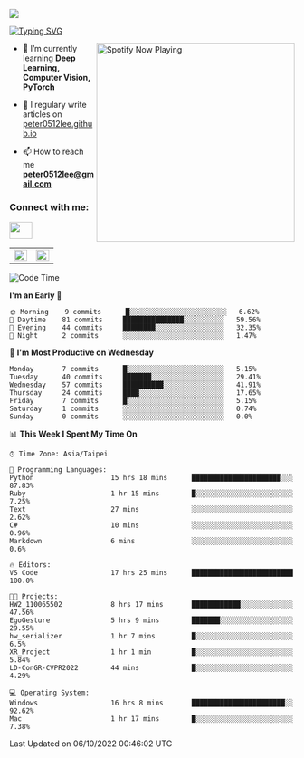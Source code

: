 ![](https://komarev.com/ghpvc/?username=peter0512lee&color=ff69b4)

[![Typing SVG](https://readme-typing-svg.herokuapp.com?color=F742BA&size=22&lines=Hi!+I'm+JYL)](https://git.io/typing-svg)

[<img src="https://spotify-now-playing.peter0512lee.vercel.app/api/spotify-playing" alt="Spotify Now Playing" width="350" align="right" />](https://open.spotify.com/user/21iyoswqgnkoe7peuesmqnhgy)

- 🌱 I’m currently learning **Deep Learning, Computer Vision, PyTorch**

- 📝 I regulary write articles on [peter0512lee.github.io](https://peter0512lee.github.io/)

- 📫 How to reach me **peter0512lee@gmail.com**

<h3 align="left">Connect with me:</h3>
<p align="left">
<a href="https://linkedin.com/in/jie-ying-li-b43a1416b" target="blank"><img align="center" src="https://raw.githubusercontent.com/rahuldkjain/github-profile-readme-generator/master/src/images/icons/Social/linked-in-alt.svg" height="30" width="40" /></a>
<!-- <a href="https://fb.com/peter0512lee" target="blank"><img align="center" src="https://raw.githubusercontent.com/rahuldkjain/github-profile-readme-generator/master/src/images/icons/Social/facebook.svg" alt="peter0512lee" height="30" width="40" /></a> -->
<!-- <a href="https://instagram.com/etiquette_ying" target="blank"><img align="center" src="https://raw.githubusercontent.com/rahuldkjain/github-profile-readme-generator/master/src/images/icons/Social/instagram.svg" alt="etiquette_ying" height="30" width="40" /></a> -->
<!-- <a href="https://medium.com/@peter0512lee" target="blank"><img align="center" src="https://raw.githubusercontent.com/rahuldkjain/github-profile-readme-generator/master/src/images/icons/Social/medium.svg" alt="@peter0512lee" height="30" width="40" /></a> -->
</p>

<table><tr><td valign="top" width="50%">

<img src="https://github-readme-stats.vercel.app/api?username=peter0512lee&hide_border=true&show_icons=true&locale=en" align="left" style="width: 100%" />

</td><td valign="top" width="50%">

<img src="https://github-readme-stats.vercel.app/api/top-langs?username=peter0512lee&hide_border=true&show_icons=true&locale=en&layout=compact" align="left" style="width: 100%" />

</td></tr></table>  

<!--START_SECTION:waka-->
![Code Time](http://img.shields.io/badge/Code%20Time-806%20hrs%2043%20mins-blue)

**I'm an Early 🐤** 

```text
🌞 Morning    9 commits      █░░░░░░░░░░░░░░░░░░░░░░░░   6.62% 
🌆 Daytime    81 commits     ███████████████░░░░░░░░░░   59.56% 
🌃 Evening    44 commits     ████████░░░░░░░░░░░░░░░░░   32.35% 
🌙 Night      2 commits      ░░░░░░░░░░░░░░░░░░░░░░░░░   1.47%

```
📅 **I'm Most Productive on Wednesday** 

```text
Monday       7 commits      █░░░░░░░░░░░░░░░░░░░░░░░░   5.15% 
Tuesday      40 commits     ███████░░░░░░░░░░░░░░░░░░   29.41% 
Wednesday    57 commits     ██████████░░░░░░░░░░░░░░░   41.91% 
Thursday     24 commits     ████░░░░░░░░░░░░░░░░░░░░░   17.65% 
Friday       7 commits      █░░░░░░░░░░░░░░░░░░░░░░░░   5.15% 
Saturday     1 commits      ░░░░░░░░░░░░░░░░░░░░░░░░░   0.74% 
Sunday       0 commits      ░░░░░░░░░░░░░░░░░░░░░░░░░   0.0%

```


📊 **This Week I Spent My Time On** 

```text
⌚︎ Time Zone: Asia/Taipei

💬 Programming Languages: 
Python                   15 hrs 18 mins      ██████████████████████░░░   87.83% 
Ruby                     1 hr 15 mins        █░░░░░░░░░░░░░░░░░░░░░░░░   7.25% 
Text                     27 mins             ░░░░░░░░░░░░░░░░░░░░░░░░░   2.62% 
C#                       10 mins             ░░░░░░░░░░░░░░░░░░░░░░░░░   0.96% 
Markdown                 6 mins              ░░░░░░░░░░░░░░░░░░░░░░░░░   0.6%

🔥 Editors: 
VS Code                  17 hrs 25 mins      █████████████████████████   100.0%

🐱‍💻 Projects: 
HW2_110065502            8 hrs 17 mins       ████████████░░░░░░░░░░░░░   47.56% 
EgoGesture               5 hrs 9 mins        ███████░░░░░░░░░░░░░░░░░░   29.55% 
hw_serializer            1 hr 7 mins         █░░░░░░░░░░░░░░░░░░░░░░░░   6.5% 
XR_Project               1 hr 1 min          █░░░░░░░░░░░░░░░░░░░░░░░░   5.84% 
LD-ConGR-CVPR2022        44 mins             █░░░░░░░░░░░░░░░░░░░░░░░░   4.29%

💻 Operating System: 
Windows                  16 hrs 8 mins       ███████████████████████░░   92.62% 
Mac                      1 hr 17 mins        █░░░░░░░░░░░░░░░░░░░░░░░░   7.38%

```


 Last Updated on 06/10/2022 00:46:02 UTC
<!--END_SECTION:waka-->


<!--
**peter0512lee/peter0512lee** is a ✨ _special_ ✨ repository because its `README.md` (this file) appears on your GitHub profile.

